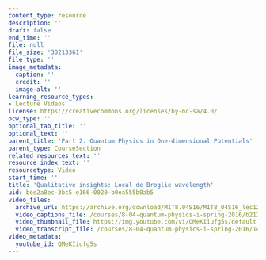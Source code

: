 ```yaml
---
content_type: resource
description: ''
draft: false
end_time: ''
file: null
file_size: '38213361'
file_type: ''
image_metadata:
  caption: ''
  credit: ''
  image-alt: ''
learning_resource_types:
- Lecture Videos
license: https://creativecommons.org/licenses/by-nc-sa/4.0/
ocw_type: ''
optional_tab_title: ''
optional_text: ''
parent_title: 'Part 2: Quantum Physics in One-dimensional Potentials'
parent_type: CourseSection
related_resources_text: ''
resource_index_text: ''
resourcetype: Video
start_time: ''
title: 'Qualitative insights: Local de Broglie wavelength'
uid: bee2a8ec-3bc5-e166-0020-b0ea555b0ab5
video_files:
  archive_url: https://archive.org/download/MIT8.04S16/MIT8_04S16_lec12_s3_300k.mp4
  video_captions_file: /courses/8-04-quantum-physics-i-spring-2016/b212a1ce5ef45a298c9920fada68f42e_QMeKIiufg5s.vtt
  video_thumbnail_file: https://img.youtube.com/vi/QMeKIiufg5s/default.jpg
  video_transcript_file: /courses/8-04-quantum-physics-i-spring-2016/140f2ac5812d3bb02b59cd1a86dd3964_QMeKIiufg5s.pdf
video_metadata:
  youtube_id: QMeKIiufg5s
---
```

